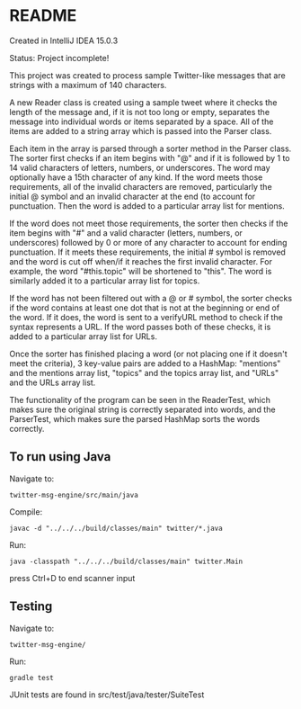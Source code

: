 # README #

Created in IntelliJ IDEA 15.0.3

Status: Project incomplete!

This project was created to process sample Twitter-like messages that are strings with a maximum of 140 characters.

A new Reader class is created using a sample tweet where it checks the length of the message and,
if it is not too long or empty, separates the message into individual words or items separated by a space.
All of the items are added to a string array which is passed into the Parser class. 

Each item in the array is parsed through a sorter method in the Parser class. The sorter first checks if an item 
begins with "@" and if it is followed by 1 to 14 valid characters of letters, numbers, or underscores. 
The word may optionally have a 15th character of any kind. If the word meets those requirements, 
all of the invalid characters are removed, particularly the initial @ symbol and an invalid character
at the end (to account for punctuation. Then the word is added to a particular array list for mentions.

If the word does not meet those requirements, the sorter then checks if the item begins with "#" and a valid character
(letters, numbers, or underscores) followed by 0 or more of any character to account for ending punctuation. 
If it meets these requirements, the initial # symbol is removed and the word is cut off when/if it reaches 
the first invalid character. For example, the word "#this.topic" will be shortened to "this". The word is 
similarly added it to a particular array list for topics.

If the word has not been filtered out with a @ or # symbol, the sorter checks if the word contains 
at least one dot that is not at the beginning or end of the word. If it does, the word is sent to a verifyURL
method to check if the syntax represents a URL. If the word passes both of these checks, it is added
to a particular array list for URLs.

Once the sorter has finished placing a word (or not placing one if it doesn't meet the criteria), 3 key-value 
pairs are added to a HashMap: "mentions" and the mentions array list, "topics" and the topics array list, and "URLs"
and the URLs array list.

The functionality of the program can be seen in the ReaderTest, which makes sure the original string is
correctly separated into words, and the ParserTest, which makes sure the parsed HashMap sorts the words correctly.

## To run using Java ##

Navigate to:
    
    twitter-msg-engine/src/main/java

Compile:
    
    javac -d "../../../build/classes/main" twitter/*.java
    
Run:
    
    java -classpath "../../../build/classes/main" twitter.Main

press Ctrl+D to end scanner input

## Testing ##

Navigate to:

    twitter-msg-engine/

Run:

    gradle test

JUnit tests are found in src/test/java/tester/SuiteTest

